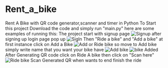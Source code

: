 # Rent_a_bike
 Rent A Bike with QR code generator,scanner and timer in Python
To Start this project Download the code
and simply run "main.py"
here are some examples of running this:
The project start with signup page
![Signup](https://github.com/ahmed-dev-tech/Rent_a_bike/blob/main/BikeProject/examples/RentABike-Signup.PNG)
after signing up 
login page pop up
![SigIn](https://github.com/ahmed-dev-tech/Rent_a_bike/blob/main/BikeProject/examples/RentABike-SignIN.PNG)
Then "Ride a bike" and "Add a bike"
at first instance click on Add a Bike
![Add or Ride bike](https://github.com/ahmed-dev-tech/Rent_a_bike/blob/main/BikeProject/examples/RentABikeOutput.PNG)
so move to Add bike
simply write name that you want your bike have
![Add bike](C:\Users\hh\Desktop\RentABikeOutput.PNG)
![bike Added](https://github.com/ahmed-dev-tech/Rent_a_bike/blob/main/BikeProject/examples/RentABike-GenerateQR.PNG)
After Generating QR code
click on Ride A bike then click on "Scan here"
![Ride bike](https://github.com/ahmed-dev-tech/Rent_a_bike/blob/main/BikeProject/examples/RentABikeRide.PNG)
Scan Generated QR when wants to end finish the ride
